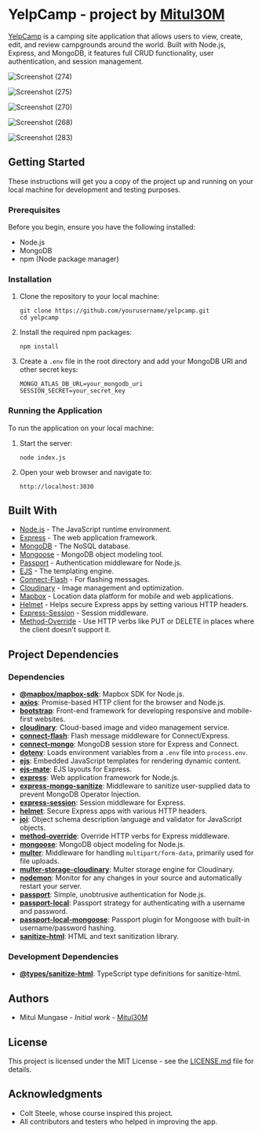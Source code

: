 # YelpCamp - project by [Mitul30M](https://github.com/Mitul30M)


[YelpCamp](https://yelpcamp-boqf.onrender.com) is a camping site application that allows users to view, create, edit, and review campgrounds around the world. Built with Node.js, Express, and MongoDB, it features full CRUD functionality, user authentication, and session management.


![Screenshot (274)](https://github.com/Mitul30M/YelpCamp/assets/120619177/58a4499a-28d4-49be-a244-26ea6f9bcd66)

![Screenshot (275)](https://github.com/Mitul30M/YelpCamp/assets/120619177/4248ad39-6a4e-44a7-bbb2-e504a70d7a94)

![Screenshot (270)](https://github.com/Mitul30M/YelpCamp/assets/120619177/0dccb579-8726-40fb-83ef-faf603786a5f)

![Screenshot (268)](https://github.com/Mitul30M/YelpCamp/assets/120619177/36357be2-bd6d-45c4-826e-3e7f53ff2bb5)

![Screenshot (283)](https://github.com/Mitul30M/YelpCamp/assets/120619177/c14dfc96-b796-4df8-9dad-1223bdacd6ec)





<h2>Getting Started</h2>

These instructions will get you a copy of the project up and running on your local machine for development and testing purposes.

### Prerequisites

Before you begin, ensure you have the following installed:
- Node.js
- MongoDB
- npm (Node package manager)

### Installation

1. Clone the repository to your local machine:
   ```
   git clone https://github.com/yourusername/yelpcamp.git
   cd yelpcamp
   ```

2. Install the required npm packages:
   ```
   npm install
   
   ```

3. Create a `.env` file in the root directory and add your MongoDB URI and other secret keys:
   ```
   MONGO_ATLAS_DB_URL=your_mongodb_uri
   SESSION_SECRET=your_secret_key
   ```

### Running the Application

To run the application on your local machine:

1. Start the server:
   ```
   node index.js
   
   ```

2. Open your web browser and navigate to:
   ```
   http://localhost:3030
   
   ```

## Built With

* [Node.js](https://nodejs.org/en/) - The JavaScript runtime environment.
* [Express](https://expressjs.com/) - The web application framework.
* [MongoDB](https://www.mongodb.com/) - The NoSQL database.
* [Mongoose](https://mongoosejs.com/) - MongoDB object modeling tool.
* [Passport](http://www.passportjs.org/) - Authentication middleware for Node.js.
* [EJS](https://ejs.co/) - The templating engine.
* [Connect-Flash](https://github.com/jaredhanson/connect-flash) - For flashing messages.
* [Cloudinary](https://cloudinary.com/) - Image management and optimization.
* [Mapbox](https://www.mapbox.com/) - Location data platform for mobile and web applications.
* [Helmet](https://helmetjs.github.io/) - Helps secure Express apps by setting various HTTP headers.
* [Express-Session](https://github.com/expressjs/session) - Session middleware.
* [Method-Override](https://github.com/expressjs/method-override) - Use HTTP verbs like PUT or DELETE in places where the client doesn't support it.

## Project Dependencies

### Dependencies

- **[@mapbox/mapbox-sdk](https://www.npmjs.com/package/@mapbox/mapbox-sdk)**: Mapbox SDK for Node.js.
- **[axios](https://www.npmjs.com/package/axios)**: Promise-based HTTP client for the browser and Node.js.
- **[bootstrap](https://getbootstrap.com/)**: Front-end framework for developing responsive and mobile-first websites.
- **[cloudinary](https://cloudinary.com/documentation/node_integration)**: Cloud-based image and video management service.
- **[connect-flash](https://www.npmjs.com/package/connect-flash)**: Flash message middleware for Connect/Express.
- **[connect-mongo](https://www.npmjs.com/package/connect-mongo)**: MongoDB session store for Express and Connect.
- **[dotenv](https://www.npmjs.com/package/dotenv)**: Loads environment variables from a `.env` file into `process.env`.
- **[ejs](https://ejs.co/)**: Embedded JavaScript templates for rendering dynamic content.
- **[ejs-mate](https://www.npmjs.com/package/ejs-mate)**: EJS layouts for Express.
- **[express](https://expressjs.com/)**: Web application framework for Node.js.
- **[express-mongo-sanitize](https://www.npmjs.com/package/express-mongo-sanitize)**: Middleware to sanitize user-supplied data to prevent MongoDB Operator Injection.
- **[express-session](https://www.npmjs.com/package/express-session)**: Session middleware for Express.
- **[helmet](https://helmetjs.github.io/)**: Secure Express apps with various HTTP headers.
- **[joi](https://joi.dev/)**: Object schema description language and validator for JavaScript objects.
- **[method-override](https://www.npmjs.com/package/method-override)**: Override HTTP verbs for Express middleware.
- **[mongoose](https://mongoosejs.com/)**: MongoDB object modeling for Node.js.
- **[multer](https://www.npmjs.com/package/multer)**: Middleware for handling `multipart/form-data`, primarily used for file uploads.
- **[multer-storage-cloudinary](https://www.npmjs.com/package/multer-storage-cloudinary)**: Multer storage engine for Cloudinary.
- **[nodemon](https://nodemon.io/)**: Monitor for any changes in your source and automatically restart your server.
- **[passport](http://www.passportjs.org/)**: Simple, unobtrusive authentication for Node.js.
- **[passport-local](https://www.npmjs.com/package/passport-local)**: Passport strategy for authenticating with a username and password.
- **[passport-local-mongoose](https://www.npmjs.com/package/passport-local-mongoose)**: Passport plugin for Mongoose with built-in username/password hashing.
- **[sanitize-html](https://www.npmjs.com/package/sanitize-html)**: HTML and text sanitization library.

### Development Dependencies

- **[@types/sanitize-html](https://www.npmjs.com/package/@types/sanitize-html)**: TypeScript type definitions for sanitize-html.



## Authors

* Mitul Mungase - *Initial work* - [Mitul30M](https://github.com/Mitul30M)

## License

This project is licensed under the MIT License - see the [LICENSE.md](LICENSE) file for details.

## Acknowledgments

* Colt Steele, whose course inspired this project.
* All contributors and testers who helped in improving the app.


